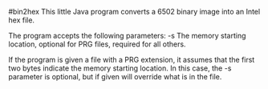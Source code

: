 #bin2hex
This little Java program converts a 6502 binary image into an Intel hex file.

The program accepts the following parameters:
  -s <location>  The memory starting location, optional for PRG files, required for all others.

If the program is given a file with a PRG extension, it assumes that the first two bytes indicate the memory starting location. In this case, the -s parameter is optional, but if given will override what is in the file. 
